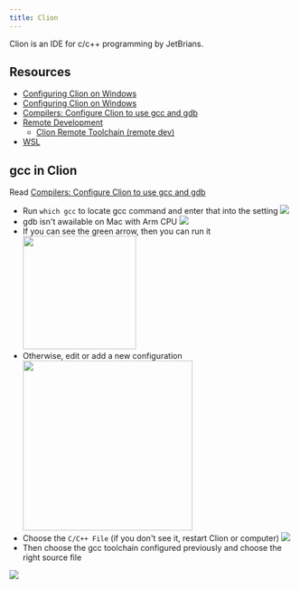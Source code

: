 ```yaml
---
title: Clion
---
```


Clion is an IDE for c/c++ programming by JetBrians.

## Resources

- [Configuring Clion on Windows](https://www.jetbrains.com/help/clion/quick-tutorial-on-configuring-clion-on-windows.html#clang-cl)
- [Configuring Clion on Windows](https://www.jetbrains.com/help/clion/quick-tutorial-on-configuring-clion-on-macos.html)
- [Compilers: Configure Clion to use gcc and gdb](https://www.jetbrains.com/help/clion/how-to-switch-compilers-in-clion.html)
- [Remote Development](https://www.jetbrains.com/help/clion/remote-development.html#system-level)
  - [Clion Remote Toolchain (remote dev)](https://www.jetbrains.com/help/clion/remote-projects-support.html#remote-toolchain)
- [WSL](https://www.jetbrains.com/help/clion/how-to-use-wsl-development-environment-in-product.html#wsl-tooclhain)

## gcc in Clion

Read [Compilers: Configure Clion to use gcc and gdb](https://www.jetbrains.com/help/clion/how-to-switch-compilers-in-clion.html)

- Run `which gcc` to locate gcc command and enter that into the setting
    ![](https://hacker-storage.s3.us-east-2.amazonaws.com/2023/1/17/391bbff6-182f-41ee-9ce2-f474957d99c6.png)
- gdb isn't awailable on Mac with Arm CPU
    ![](https://hacker-storage.s3.us-east-2.amazonaws.com/2023/1/17/88bbb9a4-dbea-40c3-945f-37b15939042e.png)
- If you can see the green arrow, then you can run it
    <img src="https://hacker-storage.s3.us-east-2.amazonaws.com/2023/1/17/1766feeb-9d8b-4f4c-ba64-3a1f4a867f96.png" width="200" />
- Otherwise, edit or add a new configuration
  <img src="https://hacker-storage.s3.us-east-2.amazonaws.com/2023/1/17/e63a9697-60f1-447d-a1b2-f43670eb4e8a.png" width="300" />
- Choose the `C/C++ File` (if you don't see it, restart Clion or computer)
  <img src="https://hacker-storage.s3.us-east-2.amazonaws.com/2023/1/17/2633fca8-f66a-47b3-91b1-0587f95b05e0.png" />
- Then choose the gcc toolchain configured previously and choose the right source file
<img src="https://hacker-storage.s3.us-east-2.amazonaws.com/2023/1/17/a8eb064b-7278-4ca5-9957-1469720854c6.png" />

